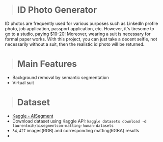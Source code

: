 > # ID Photo Generator


ID photos are frequently used for various purposes such as LinkedIn profile photo, job application, passport application, etc. However, it's tiresome to go to a studio, paying $10-20! Moreover, wearing a suit is necessary for formal paper works. With this project, you can just take a decent selfie, not necessarily without a suit, then the realistic id photo will be returned.

> # Main Features

* Background removal by semantic segmentation
* Virtual suit


> # Dataset

- [Kaggle - AISegment](https://www.kaggle.com/datasets/laurentmih/aisegmentcom-matting-human-datasets)
- Download dataset using Kaggle API: `kaggle datasets download -d laurentmih/aisegmentcom-matting-human-datasets`
- `34,427` images(RGB) and corresponding matting(RGBA) results
- 
